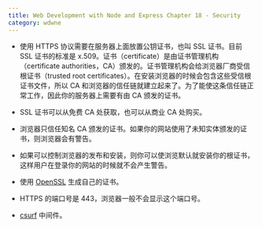 ```yaml
---
title: Web Development with Node and Express Chapter 18 - Security
category: wdwne
---
```


* 使用 HTTPS 协议需要在服务器上面放置公钥证书，也叫 SSL 证书。目前 SSL 证书的标准是 x.509。证书（certificate）是由证书管理机构（certificate authorities，CA）颁发的。证书管理机构会给浏览器厂商受信根证书（trusted root certificates）。在安装浏览器的时候会包含这些受信根证书文件，所以 CA 和浏览器的信任链就建立起来了。为了能使这条信任链正常工作，因此你的服务器上需要有由 CA 颁发的证书。

* SSL 证书可以从免费 CA 处获取，也可以从商业 CA 处购买。

* 浏览器只信任知名 CA 颁发的证书。如果你的网站使用了未知实体颁发的证书，则浏览器会有警告。

* 如果可以控制浏览器的发布和安装，则你可以使浏览默认就安装你的根证书，这样用户在登录你的网站的时候就不会产生警告。

* 使用 [OpenSSL](http://www.openssl.org/docs/manmaster/apps/req.html) 生成自己的证书。

* HTTPS 的端口号是 443，浏览器一般不会显示这个端口号。

* [csurf](https://github.com/expressjs/csurf) 中间件。

